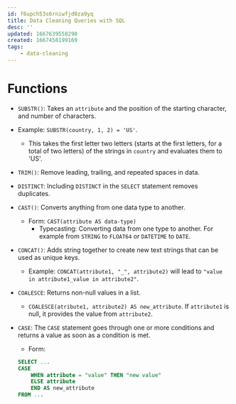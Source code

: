 ```yaml
---
id: f6upch53s6rniwfjd0za9yq
title: Data Cleaning Queries with SQL
desc: ''
updated: 1667639558290
created: 1667458199169
tags:
    - data-cleaning
---
```


# Functions

- `SUBSTR()`: Takes an `attribute` and the position of the starting character, and number of characters. 
- Example: `SUBSTR(country, 1, 2) = 'US'`.
    - This takes the first letter two letters (starts at the first letters, for a total of two letters) of the strings in `country` and evaluates them to 'US'.

- `TRIM()`: Remove leading, trailing, and repeated spaces in data.
- `DISTINCT`: Including `DISTINCT` in the `SELECT` statement removes duplicates.
- `CAST()`: Converts anything from one data type to another.
    - Form: `CAST(attribute AS data-type)`
        -  Typecasting: Converting data from one type to another. For example from `STRING` to `FLOAT64` or `DATETIME` to `DATE`.
- `CONCAT()`: Adds string together to create new text strings that can be used as unique keys.
    - Example: `CONCAT(attribute1, "_", attribute2)` will lead to `"value in attribute1_value in attribute2"`.
- `COALESCE`: Returns non-null values in a list.
    - `COALESCE(atribute1, attribute2) AS new_attribute`. If `attribute1` is null, it provides the value from `attribute2`.
- `CASE`: The `CASE` statement goes through one or more conditions and returns a value as soon as a condition is met.
    - Form:
    ```sql
    SELECT ...
    CASE
        WHEN attribute = "value" THEN "new value"
        ELSE attribute
        END AS new_attribute
    FROM ...
    ```